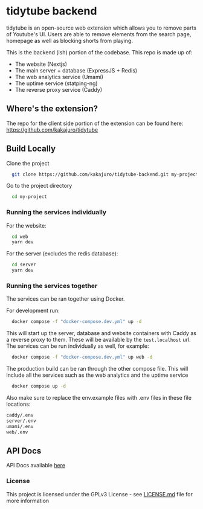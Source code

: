 
# tidytube backend 

tidytube is an open-source web extension which allows you to remove parts of Youtube's UI. Users are able to remove elements from the search page, homepage as well as blocking shorts from playing.

This is the backend (ish) portion of the codebase. This repo is made up of:
- The website (Nextjs)
- The main server + database (ExpressJS + Redis)
- The web analytics service (Umami)
- The uptime service (statping-ng)
- The reverse proxy service (Caddy)

## Where's the extension?

The repo for the client side portion of the extension can be found here: https://github.com/kakajuro/tidytube
## Build Locally

Clone the project

```bash
  git clone https://github.com/kakajuro/tidytube-backend.git my-project
```

Go to the project directory

```bash
  cd my-project
```

### Running the services individually

For the website:

```bash
  cd web
  yarn dev
```

For the server (excludes the redis database):

```bash
  cd server
  yarn dev
```

### Running the services together

The services can be ran together using Docker.

For development run:

```bash
  docker compose -f "docker-compose.dev.yml" up -d
```

This will start up the server, database and website containers with Caddy as a reverse proxy to them. These will be available by the ```test.localhost``` url. The services can be run individually as well, for example:

```bash
  docker compose -f "docker-compose.dev.yml" up web -d
```

The production build can be ran through the other compose file. This will include all the services such as the web analytics and the uptime service 

```bash
  docker compose up -d
```


Also make sure to replace the env.example files with .env files in these file locations:

```bash
caddy/.env
server/.env
umami/.env
web/.env

```
## API Docs
API Docs available [here](https://github.com/kakajuro/tidytube-backend/wiki/API-Documentation)
### License

This project is licensed under the GPLv3 License - see [LICENSE.md](LICENSE) file for more information